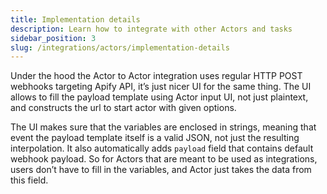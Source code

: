 ```yaml
---
title: Implementation details
description: Learn how to integrate with other Actors and tasks
sidebar_position: 3
slug: /integrations/actors/implementation-details
---
```



Under the hood the Actor to Actor integration uses regular HTTP POST webhooks targeting Apify API, it’s just nicer UI for the same thing. The UI allows to fill the payload template using Actor input UI, not just plaintext, and constructs the url to start actor with given options.

The UI makes sure that the variables are enclosed in strings, meaning that event the payload template itself is a valid JSON, not just the resulting interpolation. It also automatically adds `payload` field that contains default webhook payload. So for Actors that are meant to be used as integrations, users don’t have to fill in the variables, and Actor just takes the data from this field.
